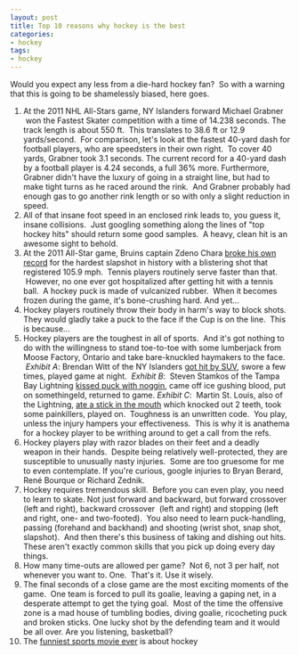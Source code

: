 ```yaml
---
layout: post
title: Top 10 reasons why hockey is the best
categories:
- hockey
tags:
- hockey
---
```

Would you expect any less from a die-hard hockey fan?  So with a warning that this is going to be shamelessly biased, here goes.

1. At the 2011 NHL All-Stars game, NY Islanders forward Michael Grabner  won the Fastest Skater competition with a time of 14.238 seconds. The track length is about 550 ft.  This translates to 38.6 ft or 12.9 yards/second.  For comparison, let's look at the fastest 40-yard dash for football players, who are speedsters in their own right.  To cover 40 yards, Grabner took 3.1 seconds. The current record for a 40-yard dash by a football player is 4.24 seconds, a full 36% more. Furthermore, Grabner didn't have the luxury of going in a straight line, but had to make tight turns as he raced around the rink.  And Grabner probably had enough gas to go another rink length or so with only a slight reduction in speed.
1. All of that insane foot speed in an enclosed rink leads to, you guess it, insane collisions.  Just googling something along the lines of "top hockey hits" should return some good samples.  A heavy, clean hit is an awesome sight to behold.
1. At the 2011 All-Star game, Bruins captain Zdeno Chara [broke his own record](http://www.nhl.com/ice/news.htm?id=551036) for the hardest slapshot in history with a blistering shot that registered 105.9 mph.  Tennis players routinely serve faster than that.  However, no one ever got hospitalized after getting hit with a tennis ball.  A hockey puck is made of vulcanized rubber.  When it becomes frozen during the game, it's bone-crushing hard. And yet...
1. Hockey players routinely throw their body in harm's way to block shots. They would gladly take a puck to the face if the Cup is on the line.  This is because...
1. Hockey players are the toughest in all of sports.  And it's got nothing to do with the willingness to stand toe-to-toe with some lumberjack from Moose Factory, Ontario and take bare-knuckled haymakers to the face.  *Exhibit A*: Brendan Witt of the NY Islanders [got hit by SUV](http://www.tsn.ca/nhl/story/?id=301565), swore a few times, played game at night.  *Exhibit B*:  Steven Stamkos of the Tampa Bay Lightning [kissed puck with noggin](http://thebiglead.com/index.php/2011/05/27/steven-stamkos-takes-a-puck-to-the-face/), came off ice gushing blood, put on somethingeld, returned to game. *Exhibit C*:  Martin St. Louis, also of the Lightning, [ate a stick in the mouth](http://www.montrealgazette.com/health/Players+grin+bear/4829144/story.html) which knocked out 2 teeth, took some painkillers, played on.  Toughness is an unwritten code.  You play, unless the injury hampers your effectiveness.  This is why it is anathema for a hockey player to be writhing around to get a call from the refs.
1. Hockey players play with razor blades on their feet and a deadly weapon in their hands.  Despite being relatively well-protected, they are susceptible to unusually nasty injuries.  Some are too gruesome for me to even contemplate. If you're curious, google injuries to Bryan Berard, René Bourque or Richard Zednik.
1. Hockey requires tremendous skill.  Before you can even play, you need to learn to skate. Not just forward and backward, but forward crossover (left and right), backward crossover  (left and right) and stopping (left and right, one- and two-footed).  You also need to learn puck-handling, passing (forehand and backhand) and shooting (wrist shot, snap shot, slapshot).  And then there's this business of taking and dishing out hits. These aren't exactly common skills that you pick up doing every day things.
1. How many time-outs are allowed per game?  Not 6, not 3 per half, not whenever you want to. One.  That's it. Use it wisely.
1. The final seconds of a close game are the most exciting moments of the game.  One team is forced to pull its goalie, leaving a gaping net, in a desperate attempt to get the tying goal.  Most of the time the offensive zone is a mad house of tumbling bodies, diving goalie, ricocheting puck and broken sticks. One lucky shot by the defending team and it would be all over. Are you listening, basketball?
1. The [funniest sports movie ever](http://en.wikipedia.org/wiki/Slap_Shot_(film)) is about hockey

